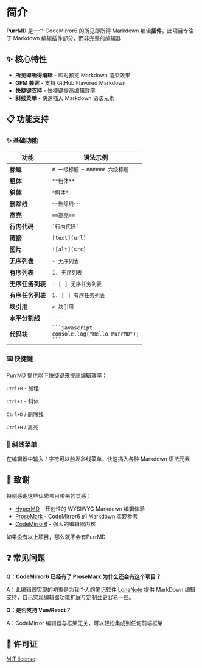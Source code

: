# 简介

**PurrMD** 是一个 CodeMirror6 的所见即所得 Markdown 编辑**插件**，此项目专注于 Markdown 编辑插件部分，而非完整的编辑器


## ✨ 核心特性

- **所见即所得编辑** - 即时预览 Markdown 渲染效果
- **GFM 兼容** - 支持 GitHub Flavored Markdown
- **快捷键支持** - 快捷键提高编辑效率
- **斜线菜单** - 快速插入 Markdown 语法元素


## 📋 功能支持

### ✨ 基础功能

| 功能 | 语法示例 |
|------|----------|
| **标题** | `# 一级标题` ~ `###### 六级标题` |
| **粗体** | `**粗体**` |
| **斜体** | `*斜体*` |
| **删除线** | `~~删除线~~` |
| **高亮** | `==高亮==` |
| **行内代码** | `` `行内代码` `` |
| **链接** | `[text](url)` |
| **图片** | `![alt](src)` |
| **无序列表** | `- 无序列表` |
| **有序列表** | `1. 无序列表` |
| **无序任务列表** | `- [ ] 无序任务列表` |
| **有序任务列表** | `1. [ ] 有序任务列表` |
| **块引用** | `> 块引用` |
| **水平分割线** | `---` |
| **代码块** | ` ```javascript ` <br>`console.log("Hello PurrMD");`<br> ` ``` ` |


### ⌨️ 快捷键

PurrMD 提供以下快捷键来提高编辑效率：

`Ctrl+B` - 加粗

`Ctrl+I` - 斜体

`Ctrl+D` / 删除线

`Ctrl+H` / 高亮

### 🔧 斜线菜单

在编辑器中输入 / 字符可以触发斜线菜单，快速插入各种 Markdown 语法元素


## 🙏 致谢

特别感谢这些优秀项目带来的灵感：

- [HyperMD](https://github.com/laobubu/HyperMD) - 开创性的 WYSIWYG Markdown 编辑体验
- [ProseMark](https://github.com/jsimonrichard/ProseMark) - CodeMirror6 的 Markdown 实现参考
- [CodeMirror6](https://codemirror.net/) - 强大的编辑器内核

如果没有以上项目，那么就不会有PurrMD


## ❓ 常见问题

**Q：CodeMirror6 已经有了 ProseMark 为什么还会有这个项目？**

A：此编辑器实现的初衷是为我个人的笔记软件 [LonaNote](https://github.com/luoluoqixi/lonanote) 提供 MarkDown 编辑支持，自己实现编辑器功能扩展与定制会更容易一些。


**Q：是否支持 Vue/React？**

A：CodeMirror 编辑器与框架无关，可以轻松集成到任何前端框架

## 📝 许可证

[MIT license](https://github.com/luoluoqixi/purrmd/blob/main/LICENSE)
